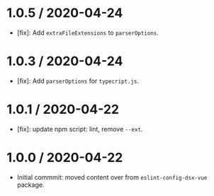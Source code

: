 1.0.5 / 2020-04-24
==================

- [fix]: Add `extraFileExtensions` to `parserOptions`.

1.0.3 / 2020-04-24
==================

- [fix]: Add `parserOptions` for `typecript.js`.

1.0.1 / 2020-04-22
==================

- [fix]: update npm script: lint, remove `--ext`.

1.0.0 / 2020-04-22
==================

- Initial commmit: moved content over from `eslint-config-dsx-vue` package.
